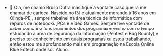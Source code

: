 - 👋 Olá, me chamo Bruno Dutra mas fique à vontade caso queira me chamar de carioca. Nascido no RJ e atualmente morando à 16 anos em Olinda-PE , sempre trabalhei na área técnica de informática
com reparos de notebooks ,PCs e Vídeo Games. Sempre tive vontade de saber como é o funcionamentos dos programas e venho com o tempo estudando a área de segurança da informação (Pentest e Bug Bounty),e preciso ter conhecimento em quais programas eu estou trabalhando,
então estou me aprofundando mais em programação na Escola Online Blue Edtech onde sou Aluno. 
